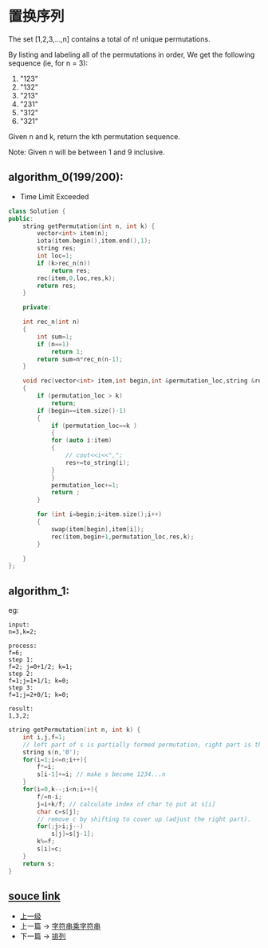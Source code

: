 # 置换序列

The set [1,2,3,…,n] contains a total of n! unique permutations.

By listing and labeling all of the permutations in order,
We get the following sequence (ie, for n = 3):

1. "123"
2. "132"
3. "213"
4. "231"
5. "312"
6. "321"

Given n and k, return the kth permutation sequence.

Note: Given n will be between 1 and 9 inclusive.

## algorithm_0(199/200):

* Time Limit Exceeded
```c++
class Solution {
public:
    string getPermutation(int n, int k) {
        vector<int> item(n);
        iota(item.begin(),item.end(),1);
        string res;
        int loc=1;
        if (k>rec_n(n))
            return res;
        rec(item,0,loc,res,k);
        return res;
    }

    private:

    int rec_n(int n)
    {
        int sum=1;
        if (n==1)
            return 1;
        return sum=n*rec_n(n-1);
    }

    void rec(vector<int> item,int begin,int &permutation_loc,string &res,int k)
    {
        if (permutation_loc > k)
            return;
        if (begin==item.size()-1)
        {
            if (permutation_loc==k )
            {
            for (auto i:item)
            {
                // cout<<i<<",";
                res+=to_string(i);
            }
            }
            permutation_loc+=1;
            return ;
        }

        for (int i=begin;i<item.size();i++)
        {
            swap(item[begin],item[i]);
            rec(item,begin+1,permutation_loc,res,k);
        }

    }
};
```

## algorithm_1:
eg:
```
input:
n=3,k=2;

process:
f=6;
step 1:
f=2; j=0+1/2; k=1;
step 2:
f=1;j=1+1/1; k=0;
step 3:
f=1;j=2+0/1; k=0;

result:
1,3,2;

```


```c++
string getPermutation(int n, int k) {
    int i,j,f=1;
    // left part of s is partially formed permutation, right part is the leftover chars.
    string s(n,'0');
    for(i=1;i<=n;i++){
        f*=i;
        s[i-1]+=i; // make s become 1234...n
    }
    for(i=0,k--;i<n;i++){
        f/=n-i;
        j=i+k/f; // calculate index of char to put at s[i]
        char c=s[j];
        // remove c by shifting to cover up (adjust the right part).
        for(;j>i;j--)
            s[j]=s[j-1];
        k%=f;
        s[i]=c;
    }
    return s;
}
```

[souce link](https://leetcode.com/problems/permutation-sequence/discuss/)
---
- [上一级](README.md)
- 上一篇 -> [字符串乘字符串](Multiply_Strings.md)
- 下一篇 -> [排列](Permutations.md)
